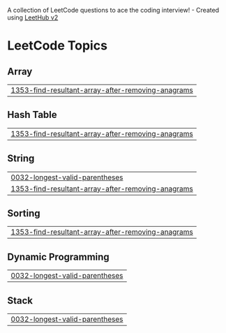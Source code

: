 A collection of LeetCode questions to ace the coding interview! - Created using [LeetHub v2](https://github.com/arunbhardwaj/LeetHub-2.0)
<!---LeetCode Topics Start-->
# LeetCode Topics
## Array
|  |
| ------- |
| [1353-find-resultant-array-after-removing-anagrams](https://github.com/MadhuryaVeera/Leetcode_problems/tree/master/1353-find-resultant-array-after-removing-anagrams) |
## Hash Table
|  |
| ------- |
| [1353-find-resultant-array-after-removing-anagrams](https://github.com/MadhuryaVeera/Leetcode_problems/tree/master/1353-find-resultant-array-after-removing-anagrams) |
## String
|  |
| ------- |
| [0032-longest-valid-parentheses](https://github.com/MadhuryaVeera/Leetcode_problems/tree/master/0032-longest-valid-parentheses) |
| [1353-find-resultant-array-after-removing-anagrams](https://github.com/MadhuryaVeera/Leetcode_problems/tree/master/1353-find-resultant-array-after-removing-anagrams) |
## Sorting
|  |
| ------- |
| [1353-find-resultant-array-after-removing-anagrams](https://github.com/MadhuryaVeera/Leetcode_problems/tree/master/1353-find-resultant-array-after-removing-anagrams) |
## Dynamic Programming
|  |
| ------- |
| [0032-longest-valid-parentheses](https://github.com/MadhuryaVeera/Leetcode_problems/tree/master/0032-longest-valid-parentheses) |
## Stack
|  |
| ------- |
| [0032-longest-valid-parentheses](https://github.com/MadhuryaVeera/Leetcode_problems/tree/master/0032-longest-valid-parentheses) |
<!---LeetCode Topics End-->